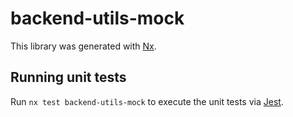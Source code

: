# backend-utils-mock

This library was generated with [Nx](https://nx.dev).

## Running unit tests

Run `nx test backend-utils-mock` to execute the unit tests via [Jest](https://jestjs.io).
